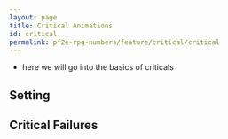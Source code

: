```yaml
---
layout: page
title: Critical Animations
id: critical
permalink: pf2e-rpg-numbers/feature/critical/critical
---
```



-   here we will go into the basics of criticals
## Setting


## Critical Failures